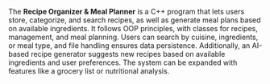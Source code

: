The **Recipe Organizer & Meal Planner** is a C++ program that lets users store, categorize, and search recipes, as well as generate meal plans based on available ingredients. It follows OOP principles, with classes for recipes, management, and meal planning. Users can search by cuisine, ingredients, or meal type, and file handling ensures data persistence. Additionally, an AI-based recipe generator suggests new recipes based on available ingredients and user preferences. The system can be expanded with features like a grocery list or nutritional analysis.
